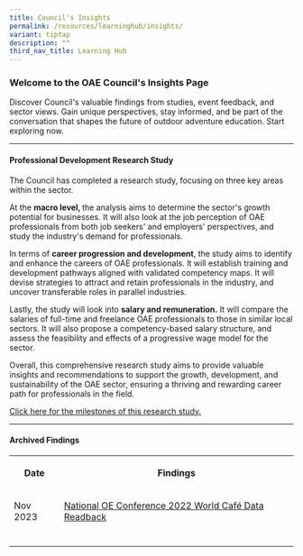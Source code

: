 ```yaml
---
title: Council's Insights
permalink: /resources/learninghub/insights/
variant: tiptap
description: ""
third_nav_title: Learning Hub
---
```

<h3><strong>Welcome to the OAE Council's Insights Page</strong></h3>
<p>Discover Council's valuable findings from studies, event feedback, and
sector views. Gain unique perspectives, stay informed, and be part of the
conversation that shapes the future of outdoor adventure education. Start
exploring now.</p>
<hr>
<h4>Professional Development Research Study</h4>
<p>The Council has completed a research study, focusing on three key areas
within the sector.</p>
<p>At the <strong>macro level, </strong>the analysis aims to determine the
sector's growth potential for businesses. It will also look at the job
perception of OAE professionals from both job seekers' and employers' perspectives,
and study the industry's demand for professionals.</p>
<p>In terms of <strong>career progression and development</strong>, the study
aims to identify and enhance the careers of OAE professionals. It will
establish training and development pathways aligned with validated competency
maps. It will devise strategies to attract and retain professionals in
the industry, and uncover transferable roles in parallel industries.</p>
<p>Lastly, the study will look into <strong>salary and remuneration.</strong> It
will compare the salaries of full-time and freelance OAE professionals
to those in similar local sectors. It will also propose a competency-based
salary structure, and assess the feasibility and effects of a progressive
wage model for the sector.</p>
<p>Overall, this comprehensive research study aims to provide valuable insights
and recommendations to support the growth, development, and sustainability
of the OAE sector, ensuring a thriving and rewarding career path for professionals
in the field.</p>
<p><a href="https://www.singaporeoae.sg/about/milestones" rel="noopener noreferrer nofollow" target="_blank">Click here for the milestones of this research study.</a>
</p>
<p></p>
<hr>
<h4>Archived Findings</h4>
<table style="minWidth: 50px">
<colgroup>
<col>
<col>
</colgroup>
<tbody>
<tr>
<th rowspan="1" colspan="1">
<p>Date</p>
</th>
<th rowspan="1" colspan="1">
<p>Findings</p>
</th>
</tr>
<tr>
<td rowspan="1" colspan="1">
<p>Nov 2023</p>
</td>
<td rowspan="1" colspan="1">
<p><a href="/resources/2023/worldcafe/" rel="noopener noreferrer nofollow" target="_blank">National OE Conference 2022 World Café Data Readback</a>
</p>
</td>
</tr>
<tr>
<td rowspan="1" colspan="1">
<p></p>
</td>
<td rowspan="1" colspan="1">
<p></p>
</td>
</tr>
</tbody>
</table>
<p></p>